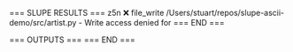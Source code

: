=== SLUPE RESULTS ===
z5n ❌ file_write /Users/stuart/repos/slupe-ascii-demo/src/artist.py - Write access denied for
=== END ===

=== OUTPUTS ===
=== END ===